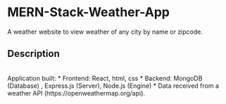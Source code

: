 # MERN-Stack-Weather-App

A weather website to view weather of any city by name or zipcode.

## Description


<br />
Application built:
* Frontend: React, html, css
* Backend: MongoDB (Database) , Express.js (Server), Node.js (Engine)
* Data received from a weather API (https://openweathermap.org/api). 
